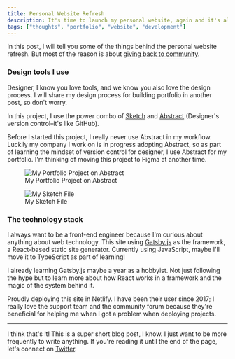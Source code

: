 ```yaml
---
title: Personal Website Refresh
description: It's time to launch my personal website, again and it's always a work in progress.
tags: ["thoughts", "portfolio", "website", "development"]
---
```


In this post, I will tell you some of the things behind the personal website refresh. But most of the reason is about [giving back to community](https://afnizarnur.com/writing/giving-back-to-community/).

### Design tools I use

Designer, I know you love tools, and we know you also love the design process. I will share my design process for building portfolio in another post, so don't worry.

In this project, I use the power combo of [Sketch](https://sketch.com/) and [Abstract](abstract.com/) (Designer's version control–it's like GitHub).

Before I started this project, I really never use Abstract in my workflow. Luckily my company I work on is in progress adopting Abstract, so as part of learning the mindset of version control for designer, I use Abstract for my portfolio. I'm thinking of moving this project to Figma at another time.

<figure>
        <img src="https://res.cloudinary.com/daqzy6ute/image/upload/v1713364323/sketch-afnizarnur-portfolio_qwrszf.jpg" alt="My Portfolio Project on Abstract" /> 
        <figcaption>My Portfolio Project on Abstract</figcaption>
</figure>

<figure>
        <img src="https://res.cloudinary.com/daqzy6ute/image/upload/v1713364318/abstract-afnizarnur-portfolio_gn7rhq.jpg" alt="My Sketch File" /> 
        <figcaption>My Sketch File</figcaption>
</figure>

### The technology stack

I always want to be a front-end engineer because I'm curious about anything about web technology. This site using [Gatsby.js](https://www.gatsbyjs.org/) as the framework, a React-based static site generator. Currently using JavaScript, maybe I'll move it to TypeScript as part of learning!

I already learning Gatsby.js maybe a year as a hobbyist. Not just following the hype but to learn more about how React works in a framework and the magic of the system behind it.

Proudly deploying this site in Netlify. I have been their user since 2017; I really love the support team and the community forum because they're beneficial for helping me when I got a problem when deploying projects.

---

I think that's it! This is a super short blog post, I know. I just want to be more frequently to write anything. If you're reading it until the end of the page, let's connect on [Twitter](https://twitter.com/afnizarnur).